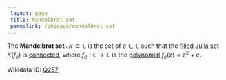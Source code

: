 ```yaml
---
 layout: page
 title: Mandelbrot set
 permalink: /chicago/mandelbrot_set
---
```

The **Mandelbrot set** $\mathcal M \subset \mathbb C$ is the set of $c \in \mathbb C$ such that the [filled Julia set](https://defsmath.github.io/DefsMath/filled_Julia_set) $K(f_c)$ is [connected](https://defsmath.github.io/DefsMath/connected), where $f_c:\mathbb C \to \mathbb C$ is the [polynomial](https://defsmath.github.io/DefsMath/polynomial) $f_c(z) = z^2+c$.

Wikidata ID: [Q257](https://www.wikidata.org/wiki/Q257)